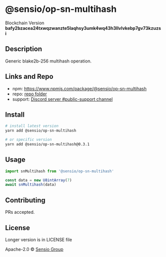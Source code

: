 # @sensio/op-sn-multihash

Blockchain Version **bafy2bzacea24txwqzwanzte5laqhsy3umk4wq43h3llvlvkebp7gv73kzuzsi**

## Description

Generic blake2b-256 multihash operation.

## Links and Repo

- npm: https://www.npmjs.com/package/@sensio/op-sn-multihash
- repo: [repo folder](https://gitlab.com/sensio_group/network-js/-/tree/master/operations/snMultihash)
- support: [Discord server #public-support channel](https://discord.gg/RQ9g29y)

## Install

```sh
# install latest version
yarn add @sensio/op-sn-multihash

# or specific version
yarn add @sensio/op-sn-multihash@0.3.1
```

## Usage

```ts
import snMultihash from '@sensio/op-sn-multihash'

const data = new U8intArray(7)
await snMultihash(data)
```

## Contributing

PRs accepted.

## License

Longer version is in LICENSE file

Apache-2.0 © [Sensio Group](https://sensio.group)
